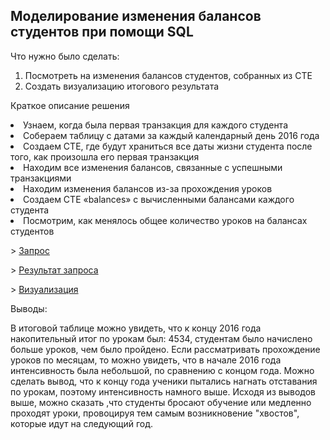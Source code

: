 ## Моделирование изменения балансов студентов при помощи SQL

<p>Что нужно было сделать:<p>
<ol>
  <li>Посмотреть на изменения балансов студентов, собранных из CTE</li>
  <li>Создать визуализацию итогового результата</li>
</ol>

<p>Краткое описание решения <p>
  <li>Узнаем, когда была первая транзакция для каждого студента</li>
  <li>Собераем таблицу с датами за каждый календарный день 2016 года</li>
  <li>Создаем CTE, где будут храниться все даты жизни студента после того, как произошла его первая транзакция</li>
  <li>Находим все изменения балансов, связанные с успешными транзакциями</li>
  <li>Находим изменения балансов из-за прохождения уроков</li>
  <li>Создаем CTE «balances» с вычисленными балансами каждого студента</li>
  <li>Посмотрим, как менялось общее количество уроков на балансах студентов</li>
<p>
<p> > <a href="https://github.com/EvgeniyaMorgel/Project_1/blob/main/запрос%201.txt">Запрос</a> <p>
<p>
<p> > <a href="https://github.com/EvgeniyaMorgel/Project_1/blob/main/проект%201.xlsx">Результат запроса</a> <p>  
<p>
<p> > <a href="https://github.com/EvgeniyaMorgel/Project_1/blob/main/проект%201.png">Визуализация</a> <p>



<p>Выводы:<p>
<p>В итоговой таблице можно увидеть, что к концу 2016 года накопительный итог по урокам был: 4534, студентам было начислено больше уроков, чем было пройдено. Если рассматривать прохождение уроков по месяцам, то можно увидеть, что в начале 2016 года интенсивность была небольшой, по сравнению с концом года.
Можно сделать вывод, что к концу года ученики пытались нагнать отставания по урокам, поэтому интенсивность намного выше.
Исходя из выводов выше, можно сказать ,что студенты бросают обучение или медленно проходят уроки, провоцируя тем самым возникновение "хвостов", которые идут на следующий год.
<ol>
